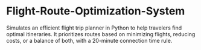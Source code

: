 # Flight-Route-Optimization-System
Simulates an efficient flight trip planner in Python to help travelers find optimal itineraries. It prioritizes routes based on minimizing flights, reducing costs, or a balance of both, with a 20-minute connection time rule.
